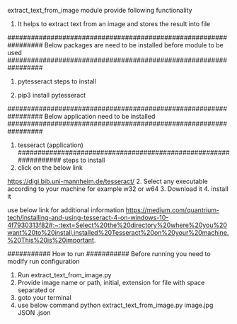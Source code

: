 extract_text_from_image module provide following functionality
1. It helps to extract text from an image and stores the result into file

#################################################################
Below packages are need to be installed before module to be used
#################################################################
1. pytesseract
steps to install
   
1. pip3 install pytesseract

#################################################################
Below application need to be installed
#################################################################
1. tesseract (application)
#################################################################
steps to install 
1. click on the below link
   
https://digi.bib.uni-mannheim.de/tesseract/
2. Select any executable according to your machine for example w32 or w64
3. Download it
4. install it

use below link for additional information
https://medium.com/quantrium-tech/installing-and-using-tesseract-4-on-windows-10-4f7930313f82#:~:text=Select%20the%20directory%20where%20you%20want%20to%20install,installed%20Tesseract%20on%20your%20machine.%20This%20is%20important.

###########
How to run
###########
Before running you need to modify run configuration
1. Run extract_text_from_image.py
2. Provide image name or path, initial, extension for file with space separated
or
1. goto your terminal
2. use below command
python extract_text_from_image.py image.jpg JSON .json
